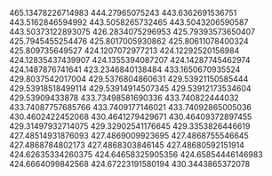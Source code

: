 465.13478226714983
444.27965075243
443.6362691536751
443.5162846594992
443.5058265732465
443.5043206590587
443.50373122893075
426.2834075296953
425.79393573650407
425.7945455254476
425.8017005930862
425.80611078400324
425.809735649527
424.1207072977213
424.12292520156984
424.12835437439907
424.1355394087207
424.14287745462974
424.1487876741641
423.2346840138484
433.1650670935524
429.8037542017004
429.5376804860631
429.53921150585444
429.53918518499114
429.53914914507345
429.53912173534604
429.53909433878
433.73498581690336
433.740822444032
433.74087757685766
433.7409177146021
433.74092865005036
430.4602422452068
430.4641279429671
430.46409372897455
429.31497932714075
429.32902541176645
429.3353826446619
427.48514931876093
427.4869009923695
427.4868755546645
427.4868784802173
427.4868303846145
427.48680592151914
424.62635334260375
424.64658325905356
424.65854446146983
424.6664099842568
424.67223191580194
430.3443865372078